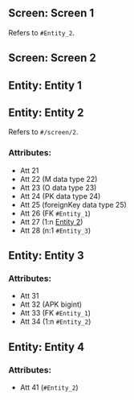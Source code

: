 ## Screen: Screen 1

Refers to `#Entity_2`.

## Screen: Screen 2

## Entity: Entity 1

## Entity: Entity 2

Refers to `#/screen/2`.

### Attributes:
- Att 21
- Att 22 (M data type 22)
- Att 23 (O data type 23)
- Att 24 (PK data type 24)
- Att 25 (foreignKey data type 25)
- Att 26 (FK `#Entity_1`)
- Att 27 (1:n [Entity 2](#Entity_2))
- Att 28 (n:1 `#Entity_3`)

## Entity: Entity 3
### Attributes:
- Att 31
- Att 32 (APK bigint)
- Att 33 (FK `#Entity_1`)
- Att 34 (1:n `#Entity_2`)

## Entity: Entity 4
### Attributes:
- Att 41 (`#Entity_2`)
